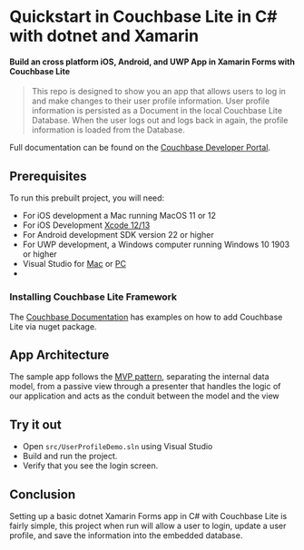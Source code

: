 # Quickstart in Couchbase Lite in C# with dotnet and Xamarin 
#### Build an cross platform iOS, Android, and UWP App in Xamarin Forms with Couchbase Lite 

> This repo is designed to show you an app that allows users to log in and make changes to their user profile information.  User profile information is persisted as a Document in the local Couchbase Lite Database. When the user logs out and logs back in again, the profile information is loaded from the Database. 

Full documentation can be found on the [Couchbase Developer Portal](https://developer.couchbase.com/tutorial-quickstart-xamarin-forms-basic).


## Prerequisites
To run this prebuilt project, you will need:

- For iOS development a Mac running MacOS 11 or 12 
- For iOS Development [Xcode 12/13](https://apps.apple.com/us/app/xcode/id497799835?mt=12)
- For Android development SDK version 22 or higher
- For UWP development, a Windows computer running Windows 10 1903 or higher
- Visual Studio for [Mac](https://visualstudio.microsoft.com/vs/mac/) or [PC](https://visualstudio.microsoft.com/vs/)
- 
### Installing Couchbase Lite Framework

The [Couchbase Documentation](https://docs.couchbase.com/couchbase-lite/3.0/csharp/gs-install.html) has examples on how to add Couchbase Lite via nuget package.

## App Architecture

The sample app follows the [MVP pattern](https://en.wikipedia.org/wiki/Model%E2%80%93view%E2%80%93presenter), separating the internal data model, from a passive view through a presenter that handles the logic of our application and acts as the conduit between the model and the view

## Try it out

* Open `src/UserProfileDemo.sln` using Visual Studio
* Build and run the project.
* Verify that you see the login screen.

## Conclusion

Setting up a basic dotnet Xamarin Forms app in C# with Couchbase Lite is fairly simple, this project when run will allow a user to login, update a user profile, and save the information into the embedded database.
